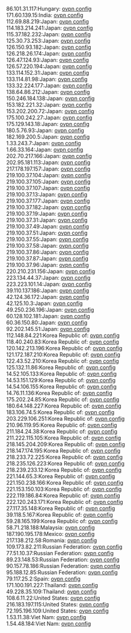 86.101.31.117:Hungary: [ovpn config](vpn/86_101_31_117.ovpn)  
171.60.139.15:India: [ovpn config](vpn/171_60_139_15.ovpn)  
112.69.88.219:Japan: [ovpn config](vpn/112_69_88_219.ovpn)  
114.183.214.241:Japan: [ovpn config](vpn/114_183_214_241.ovpn)  
115.37.182.232:Japan: [ovpn config](vpn/115_37_182_232.ovpn)  
125.30.73.253:Japan: [ovpn config](vpn/125_30_73_253.ovpn)  
126.150.93.182:Japan: [ovpn config](vpn/126_150_93_182.ovpn)  
126.218.26.174:Japan: [ovpn config](vpn/126_218_26_174.ovpn)  
126.47.124.93:Japan: [ovpn config](vpn/126_47_124_93.ovpn)  
126.57.220.194:Japan: [ovpn config](vpn/126_57_220_194.ovpn)  
133.114.152.31:Japan: [ovpn config](vpn/133_114_152_31.ovpn)  
133.114.81.98:Japan: [ovpn config](vpn/133_114_81_98.ovpn)  
133.32.224.177:Japan: [ovpn config](vpn/133_32_224_177.ovpn)  
138.64.86.212:Japan: [ovpn config](vpn/138_64_86_212.ovpn)  
150.246.184.138:Japan: [ovpn config](vpn/150_246_184_138.ovpn)  
153.182.221.32:Japan: [ovpn config](vpn/153_182_221_32.ovpn)  
153.202.200.72:Japan: [ovpn config](vpn/153_202_200_72.ovpn)  
175.100.242.27:Japan: [ovpn config](vpn/175_100_242_27.ovpn)  
175.129.143.18:Japan: [ovpn config](vpn/175_129_143_18.ovpn)  
180.5.76.93:Japan: [ovpn config](vpn/180_5_76_93.ovpn)  
182.169.200.5:Japan: [ovpn config](vpn/182_169_200_5.ovpn)  
1.33.243.7:Japan: [ovpn config](vpn/1_33_243_7.ovpn)  
1.66.33.164:Japan: [ovpn config](vpn/1_66_33_164.ovpn)  
202.70.217.166:Japan: [ovpn config](vpn/202_70_217_166.ovpn)  
202.95.181.113:Japan: [ovpn config](vpn/202_95_181_113.ovpn)  
217.178.197.157:Japan: [ovpn config](vpn/217_178_197_157.ovpn)  
219.100.37.104:Japan: [ovpn config](vpn/219_100_37_104.ovpn)  
219.100.37.105:Japan: [ovpn config](vpn/219_100_37_105.ovpn)  
219.100.37.107:Japan: [ovpn config](vpn/219_100_37_107.ovpn)  
219.100.37.13:Japan: [ovpn config](vpn/219_100_37_13.ovpn)  
219.100.37.177:Japan: [ovpn config](vpn/219_100_37_177.ovpn)  
219.100.37.182:Japan: [ovpn config](vpn/219_100_37_182.ovpn)  
219.100.37.19:Japan: [ovpn config](vpn/219_100_37_19.ovpn)  
219.100.37.31:Japan: [ovpn config](vpn/219_100_37_31.ovpn)  
219.100.37.49:Japan: [ovpn config](vpn/219_100_37_49.ovpn)  
219.100.37.51:Japan: [ovpn config](vpn/219_100_37_51.ovpn)  
219.100.37.55:Japan: [ovpn config](vpn/219_100_37_55.ovpn)  
219.100.37.58:Japan: [ovpn config](vpn/219_100_37_58.ovpn)  
219.100.37.86:Japan: [ovpn config](vpn/219_100_37_86.ovpn)  
219.100.37.87:Japan: [ovpn config](vpn/219_100_37_87.ovpn)  
219.100.37.96:Japan: [ovpn config](vpn/219_100_37_96.ovpn)  
220.210.231.156:Japan: [ovpn config](vpn/220_210_231_156.ovpn)  
223.134.44.37:Japan: [ovpn config](vpn/223_134_44_37.ovpn)  
223.223.101.14:Japan: [ovpn config](vpn/223_223_101_14.ovpn)  
39.110.137.186:Japan: [ovpn config](vpn/39_110_137_186.ovpn)  
42.124.36.172:Japan: [ovpn config](vpn/42_124_36_172.ovpn)  
42.125.10.3:Japan: [ovpn config](vpn/42_125_10_3.ovpn)  
49.250.236.196:Japan: [ovpn config](vpn/49_250_236_196.ovpn)  
60.128.102.181:Japan: [ovpn config](vpn/60_128_102_181.ovpn)  
60.36.150.80:Japan: [ovpn config](vpn/60_36_150_80.ovpn)  
92.202.145.51:Japan: [ovpn config](vpn/92_202_145_51.ovpn)  
112.148.84.221:Korea Republic of: [ovpn config](vpn/112_148_84_221.ovpn)  
118.40.240.83:Korea Republic of: [ovpn config](vpn/118_40_240_83.ovpn)  
120.142.213.196:Korea Republic of: [ovpn config](vpn/120_142_213_196.ovpn)  
121.172.187.210:Korea Republic of: [ovpn config](vpn/121_172_187_210.ovpn)  
122.43.52.210:Korea Republic of: [ovpn config](vpn/122_43_52_210.ovpn)  
125.132.11.86:Korea Republic of: [ovpn config](vpn/125_132_11_86.ovpn)  
14.52.105.133:Korea Republic of: [ovpn config](vpn/14_52_105_133.ovpn)  
14.53.151.129:Korea Republic of: [ovpn config](vpn/14_53_151_129.ovpn)  
14.54.106.155:Korea Republic of: [ovpn config](vpn/14_54_106_155.ovpn)  
14.76.11.136:Korea Republic of: [ovpn config](vpn/14_76_11_136.ovpn)  
175.202.24.85:Korea Republic of: [ovpn config](vpn/175_202_24_85.ovpn)  
180.64.148.227:Korea Republic of: [ovpn config](vpn/180_64_148_227.ovpn)  
183.106.74.5:Korea Republic of: [ovpn config](vpn/183_106_74_5.ovpn)  
203.229.106.251:Korea Republic of: [ovpn config](vpn/203_229_106_251.ovpn)  
210.96.119.95:Korea Republic of: [ovpn config](vpn/210_96_119_95.ovpn)  
211.184.24.38:Korea Republic of: [ovpn config](vpn/211_184_24_38.ovpn)  
211.222.115.105:Korea Republic of: [ovpn config](vpn/211_222_115_105.ovpn)  
218.145.204.209:Korea Republic of: [ovpn config](vpn/218_145_204_209.ovpn)  
218.147.174.195:Korea Republic of: [ovpn config](vpn/218_147_174_195.ovpn)  
218.233.72.225:Korea Republic of: [ovpn config](vpn/218_233_72_225.ovpn)  
218.235.126.223:Korea Republic of: [ovpn config](vpn/218_235_126_223.ovpn)  
218.239.233.12:Korea Republic of: [ovpn config](vpn/218_239_233_12.ovpn)  
221.144.65.3:Korea Republic of: [ovpn config](vpn/221_144_65_3.ovpn)  
221.150.238.166:Korea Republic of: [ovpn config](vpn/221_150_238_166.ovpn)  
221.153.150.103:Korea Republic of: [ovpn config](vpn/221_153_150_103.ovpn)  
222.119.186.84:Korea Republic of: [ovpn config](vpn/222_119_186_84.ovpn)  
222.120.243.171:Korea Republic of: [ovpn config](vpn/222_120_243_171.ovpn)  
27.117.35.148:Korea Republic of: [ovpn config](vpn/27_117_35_148.ovpn)  
39.118.5.167:Korea Republic of: [ovpn config](vpn/39_118_5_167.ovpn)  
59.28.165.199:Korea Republic of: [ovpn config](vpn/59_28_165_199.ovpn)  
58.71.218.188:Malaysia: [ovpn config](vpn/58_71_218_188.ovpn)  
187.190.195.178:Mexico: [ovpn config](vpn/187_190_195_178.ovpn)  
217.138.212.58:Romania: [ovpn config](vpn/217_138_212_58.ovpn)  
109.173.82.211:Russian Federation: [ovpn config](vpn/109_173_82_211.ovpn)  
77.51.10.37:Russian Federation: [ovpn config](vpn/77_51_10_37.ovpn)  
89.23.148.53:Russian Federation: [ovpn config](vpn/89_23_148_53.ovpn)  
90.157.78.186:Russian Federation: [ovpn config](vpn/90_157_78_186.ovpn)  
95.188.12.85:Russian Federation: [ovpn config](vpn/95_188_12_85.ovpn)  
79.117.25.2:Spain: [ovpn config](vpn/79_117_25_2.ovpn)  
171.100.191.227:Thailand: [ovpn config](vpn/171_100_191_227.ovpn)  
49.228.35.109:Thailand: [ovpn config](vpn/49_228_35_109.ovpn)  
108.6.11.22:United States: [ovpn config](vpn/108_6_11_22.ovpn)  
216.183.197.115:United States: [ovpn config](vpn/216_183_197_115.ovpn)  
72.195.196.109:United States: [ovpn config](vpn/72_195_196_109.ovpn)  
1.53.11.38:Viet Nam: [ovpn config](vpn/1_53_11_38.ovpn)  
1.54.48.184:Viet Nam: [ovpn config](vpn/1_54_48_184.ovpn)  
